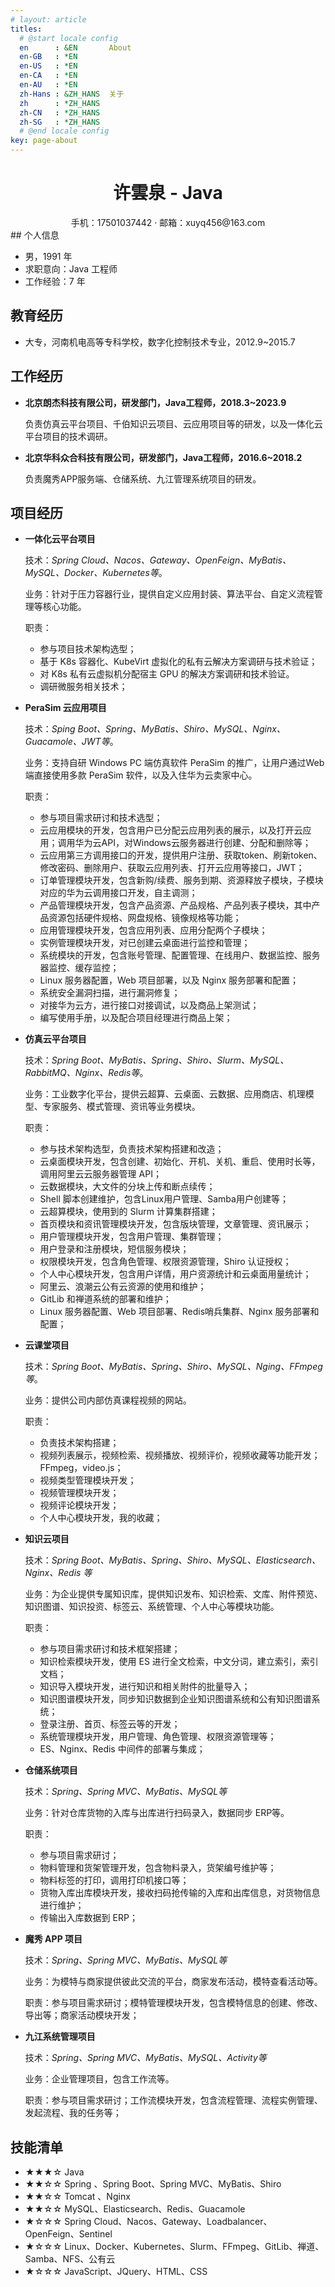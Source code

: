 ```yaml
---
# layout: article
titles:
  # @start locale config
  en      : &EN       About
  en-GB   : *EN
  en-US   : *EN
  en-CA   : *EN
  en-AU   : *EN
  zh-Hans : &ZH_HANS  关于
  zh      : *ZH_HANS
  zh-CN   : *ZH_HANS
  zh-SG   : *ZH_HANS
  # @end locale config
key: page-about
---
```

 <center>
     <h1>许雲泉 - Java</h1>
     <div>
         <span>
             手机：17501037442
         </span>
         ·
         <span>
             邮箱：xuyq456@163.com
         </span>
     </div>
 </center>
## 个人信息 

 - 男，1991 年
 - 求职意向：Java 工程师
 - 工作经验：7 年

## 教育经历

- 大专，河南机电高等专科学校，数字化控制技术专业，2012.9~2015.7

## 工作经历

- **北京朗杰科技有限公司，研发部门，Java工程师，2018.3~2023.9**

  负责仿真云平台项目、千伯知识云项目、云应用项目等的研发，以及一体化云平台项目的技术调研。

- **北京华科众合科技有限公司，研发部门，Java工程师，2016.6~2018.2**

  负责魔秀APP服务端、仓储系统、九江管理系统项目的研发。

## 项目经历

- **一体化云平台项目**

  技术：*Spring Cloud、Nacos、Gateway、OpenFeign、MyBatis、MySQL、Docker、Kubernetes等*。

  业务：针对于压力容器行业，提供自定义应用封装、算法平台、自定义流程管理等核心功能。

  职责：

  - 参与项目技术架构选型；
  - 基于 K8s 容器化、KubeVirt 虚拟化的私有云解决方案调研与技术验证；
  - 对 K8s 私有云虚拟机分配宿主 GPU 的解决方案调研和技术验证。
  - 调研微服务相关技术；

- **PeraSim 云应用项目**

  技术：*Sping Boot、Spring、MyBatis、Shiro、MySQL、Nginx、Guacamole、JWT等*。

  业务：支持自研 Windows PC 端仿真软件 PeraSim 的推广，让用户通过Web端直接使用多款 PeraSim 软件，以及入住华为云卖家中心。

  职责：

  - 参与项目需求研讨和技术选型；
  - 云应用模块的开发，包含用户已分配云应用列表的展示，以及打开云应用；调用华为云API，对Windows云服务器进行创建、分配和删除等；
  - 云应用第三方调用接口的开发，提供用户注册、获取token、刷新token、修改密码、删除用户、获取云应用列表、打开云应用等接口，JWT；
  - 订单管理模块开发，包含新购/续费、服务到期、资源释放子模块，子模块对应的华为云调用接口开发，自主调测；
  - 产品管理模块开发，包含产品资源、产品规格、产品列表子模块，其中产品资源包括硬件规格、网盘规格、镜像规格等功能；
  - 应用管理模块开发，包含应用列表、应用分配两个子模块；
  - 实例管理模块开发，对已创建云桌面进行监控和管理；
  - 系统模块的开发，包含账号管理、配置管理、在线用户、数据监控、服务器监控、缓存监控；
  - Linux 服务器配置，Web 项目部署，以及 Nginx 服务部署和配置；
  - 系统安全漏洞扫描，进行漏洞修复；
  - 对接华为云方，进行接口对接调试，以及商品上架测试；
  - 编写使用手册，以及配合项目经理进行商品上架；

- **仿真云平台项目**

  技术：*Spring Boot、MyBatis、Spring、Shiro、Slurm、MySQL、RabbitMQ、Nginx、Redis等*。

  业务：工业数字化平台，提供云超算、云桌面、云数据、应用商店、机理模型、专家服务、模式管理、资讯等业务模块。

  职责：

  - 参与技术架构选型，负责技术架构搭建和改造；
  - 云桌面模块开发，包含创建、初始化、开机、关机、重启、使用时长等，调用阿里云云服务器管理 API；
  - 云数据模块，大文件的分块上传和断点续传；
  - Shell 脚本创建维护，包含Linux用户管理、Samba用户创建等；
  - 云超算模块，使用到的 Slurm 计算集群搭建；
  - 首页模块和资讯管理模块开发，包含版块管理，文章管理、资讯展示；
  - 用户管理模块开发，包含用户管理、集群管理；
  - 用户登录和注册模块，短信服务模块；
  - 权限模块开发，包含角色管理、权限资源管理，Shiro 认证授权；
  - 个人中心模块开发，包含用户详情，用户资源统计和云桌面用量统计；
  - 阿里云、浪潮云公有云资源的使用和维护；
  - GitLib 和禅道系统的部署和维护；
  - Linux 服务器配置、Web 项目部署、Redis哨兵集群、Nginx 服务部署和配置；

- **云课堂项目**

  技术：*Spring Boot、MyBatis、Spring、Shiro、MySQL、Nging、FFmpeg等*。

  业务：提供公司内部仿真课程视频的网站。

  职责：

  - 负责技术架构搭建；
  - 视频列表展示，视频检索、视频播放、视频评价，视频收藏等功能开发；FFmpeg，video.js；
  - 视频类型管理模块开发；
  - 视频管理模块开发；
  - 视频评论模块开发；
  - 个人中心模块开发，我的收藏；

- **知识云项目**

  技术：*Spring Boot、MyBatis、Spring、Shiro、MySQL、Elasticsearch、Nginx、Redis 等*

  业务：为企业提供专属知识库，提供知识发布、知识检索、文库、附件预览、知识图谱、知识投资、标签云、系统管理、个人中心等模块功能。

  职责：

  - 参与项目需求研讨和技术框架搭建；
  - 知识检索模块开发，使用 ES 进行全文检索，中文分词，建立索引，索引文档；
  - 知识导入模块开发，进行知识和相关附件的批量导入；
  - 知识图谱模块开发，同步知识数据到企业知识图谱系统和公有知识图谱系统；
  - 登录注册、首页、标签云等的开发；
  - 系统管理模块开发，用户管理、角色管理、权限资源管理等；
  - ES、Nginx、Redis 中间件的部署与集成；

- **仓储系统项目**

  技术：*Spring、Spring MVC、MyBatis、MySQL等*

  业务：针对仓库货物的入库与出库进行扫码录入，数据同步 ERP等。

  职责：

  - 参与项目需求研讨；
  - 物料管理和货架管理开发，包含物料录入，货架编号维护等；
  - 物料标签的打印，调用打印机接口等；
  - 货物入库出库模块开发，接收扫码抢传输的入库和出库信息，对货物信息进行维护；
  - 传输出入库数据到 ERP；

- **魔秀 APP 项目**

  技术：*Spring、Spring MVC、MyBatis、MySQL等*

  业务：为模特与商家提供彼此交流的平台，商家发布活动，模特查看活动等。

  职责：参与项目需求研讨；模特管理模块开发，包含模特信息的创建、修改、导出等；商家活动模块开发；

- **九江系统管理项目**

  技术：*Spring、Spring MVC、MyBatis、MySQL、Activity等*

  业务：企业管理项目，包含工作流等。

  职责：参与项目需求研讨；工作流模块开发，包含流程管理、流程实例管理、发起流程、我的任务等；

## 技能清单

- ★★★☆ Java
- ★★☆☆ Spring 、Spring Boot、Spring MVC、MyBatis、Shiro
- ★★☆☆ Tomcat 、Nginx
- ★★☆☆ MySQL、Elasticsearch、Redis、Guacamole
- ★☆☆☆ Spring Cloud、Nacos、Gateway、Loadbalancer、OpenFeign、Sentinel
- ★☆☆☆ Linux、Docker、Kubernetes、Slurm、FFmpeg、GitLib、禅道、Samba、NFS、公有云
- ★☆☆☆ JavaScript、JQuery、HTML、CSS
 
